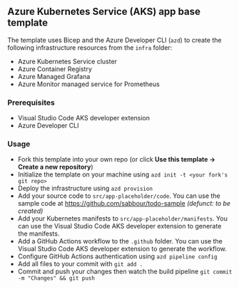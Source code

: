 ## Azure Kubernetes Service (AKS) app base template

The template uses Bicep and the Azure Developer CLI (`azd`) to create the following infrastructure resources from the `infra` folder:
- Azure Kubernetes Service cluster
- Azure Container Registry
- Azure Managed Grafana
- Azure Monitor managed service for Prometheus

### Prerequisites
- Visual Studio Code AKS developer extension
- Azure Developer CLI

### Usage

- Fork this template into your own repo (or click **Use this template -> Create a new repository**)
- Initialize the template on your machine using `azd init -t <your fork's git repo>`
- Deploy the infrastructure using `azd provision`
- Add your source code to `src/app-placeholder/code`. You can use the sample code at <https://github.com/sabbour/todo-sample> *(defunct: to be created)*
- Add your Kubernetes manifests to `src/app-placeholder/manifests`. You can use the Visual Studio Code AKS developer extension to generate the manifests.
- Add a GitHub Actions workflow to the `.github` folder. You can use the Visual Studio Code AKS developer extension to generate the workflow.
- Configure GitHub Actions authentication using `azd pipeline config`
- Add all files to your commit with `git add .`
- Commit and push your changes then watch the build pipeline `git commit -m "Changes" && git push`